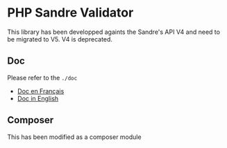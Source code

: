 # PHP Sandre Validator

This library has been developped againts the Sandre's API V4 and need to be migrated to V5. V4 is deprecated.

## Doc
Please refer to the `./doc`
- [Doc en Français](./doc/readme.fr.md)
- [Doc in English](./doc/readme.md)

## Composer
This has been modified as a composer module